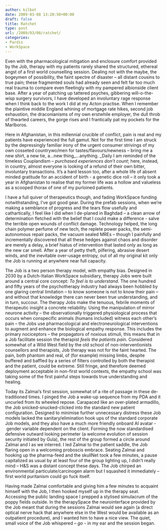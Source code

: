 ```yaml
---
author: kilbot
date: 2009-03-08 13:20:50+00:00
draft: false
title: Ratchet
type: post
url: /2009/03/08/ratchet/
categories:
- Pardis
- WorkSpace
---
```


Even with the pharmacological mitigation and enclosure comfort provided by the Job, therapy with my patients rarely shared the structured, ethereal angst of a first world counselling session. Dealing not with the maybe, the bogeymen of possibility, the faint spectre of disaster – all distant cousins to true pain; these fragmented souls had already seen and felt far too much real trauma to compare even fleetingly with my pampered albionside client base. After a year of patching up tattered psyches, gibbering will-o-the-wisp surgery survivors, I have developed an involuntary rage response when I think back to the work I did at my Acton practise. When I remember the plaintive middle England whining of mortgage rate hikes, second job exhaustion, the draconianisms of my own erstwhile employer, the dull throb of thwarted careers, the gorge rises and I frantically pat my pockets for the Marlboros.

Here in Afghanistan, in this millennial crucible of conflict, pain is real and my patients have experienced the full gamut. Not for the first time I am struck by the depressingly familiar irony of the urgent consumer strivings of my own cosseted countrywo/men for tastes/flavours/newness – bring me a new shirt, a new tie, a…new thing_…anything. _Daily I am reminded of the timeless Couplandism – _purchased experiences don’t count_; here, instead, in country, almost everyone is looking of a refund of their own bitter, involuntary transactions. It’s a hard lesson too, after a whole life of absent minded gratitude for an accident of birth - a genetic dice roll – it only took a year in Afghanistan to realise that my former life was a hollow and valueless as a scooped thorax of one of my purloined patients.

I have a full quiver of therapeutics though, and fading WorkSpace funding notwithstanding, I’ve got good gear. During the prefab sessions, when we’re making a semblance of progress and the tears flow usefully and cathartically, I feel like I did when I de-planed in Baghdad – a clean arrow of determination fletched with the belief that I could make a difference - salve the terrible open wounds of conflict damage. Technology helped, the long chain polymer perfume of new tech, the replete power packs, the semi-autonomous repair packs, the vacuum sealed MREs – though I painfully and incrementally discovered that all these hedges against chaos and disorder are merely a delay, a brief hiatus of intervention that lasted only as long as the new car smell. After a year of petty theft, pilfering, abrasive desert winds, and the inevitable over-usage entropy, out of all my original kit only the Job is running at anywhere near full capacity.

The Job is a two person therapy model, with empathy bias. Designed in 2030 by a Dutch-Italian WorkSpace subsidiary, therapy Jobs were built around a central core concept: _To feel is to understand._ The one hundred and fifty years of the psychotherapy industry had always been hobbled by one glaring central limitation – to know someone is not to know their pain – and without that knowledge there can never been true understanding, and in turn, succour. The therapy Jobs make the tenuous, febrile moments of therapeutic insight a concrete reliability. Using the manipulation of mirror neurone activity – the observationally triggered physiological process that occurs when conspecific animals (humans included) witness each other’s pain – the Jobs use pharmacological and electroneurological interventions to augment and enhance the biological empathy response. This includes the primary nociceptors – the propagators of noxious stimuli, this means that in a Job facilitate session the therapist _feels the patients pain_. Considered somewhat of a Wild West field by the old school of non-interventionists counsellors and therapists, Job therapy was not for the faint hearted. The pain, both phantom and real, of (for example) missing limbs, despite buffered and baffled by a series of filters controlled by both the therapist and the patient, could be extreme. Still fringe, and therefore deemed deployment acceptable in non-first world contexts, the empathy school was taking some of the first painful steps towards true understanding and healing.

Today its Zalmai’s first session, somewhat of a rite of passage in these de-traditioned times. I pinged the Job a wake-up sequence from my PDA and it uncurled from its wheeled repose. Carapaced like an over-plated armadillo, the Job snicked-snucked-clicked into the standard new patient configuration. Designed to minimise further unnecessary distress these Job models lacked the sanitary/elimination hook ups of the standard corporate Job models, and they also have a much more friendly onboard AI avatar - gender variable dependent on the client. Forming the now standardised defensive outward looking perimeter (a welcome evolution of session security initiated by Gula), the rest of the group formed a circle around Zalmai and I as we interred. I led Zalmai to the patient saddle, the Job flaring open in a welcoming proboscis embrace. Seating Zalmai and hooking up the pharma-feed and the skullNet took a few minutes, a pause capitalized as usual by at least four of the group lighting up, I didn’t really mind – H&S was a distant concept these days. The Job chirped an environmental particulate/carcinogen alarm but I squashed it immediately – first world puritanism could go fuck itself.

Having made Zalmai comfortable and giving him a few minutes to acquaint himself with the Job, I then hooked myself up in the therapy seat. Accessing the public landing space I prepped a stylised simulacrum of the poppy fields outside. In the therapySpace the neurointerface provided by the Job meant that during the sessions Zalmai would see again (a direct optical nerve hack that anywhere else in the West would be available as an outpatient procedure), and I wanted him to have a nice view. The quiet, small voice of the Job whispered – _go_ - in my ear and the session began.

